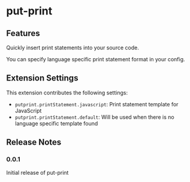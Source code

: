 # put-print

## Features

Quickly insert print statements into your source code.

You can specify language specific print statement format in your config.

## Extension Settings

This extension contributes the following settings:

* `putprint.printStatement.javascript`: Print statement template for JavaScript
* `putprint.printStatement.default`: Will be used when there is no language specific template found

## Release Notes

### 0.0.1

Initial release of put-print
